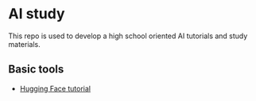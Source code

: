 # AI study

This repo is used to develop a high school oriented AI tutorials and study materials.

## Basic tools
- [Hugging Face tutorial](https://youtu.be/3kRB2TXewus?si=rD1Pso91qmQfNwcj)
